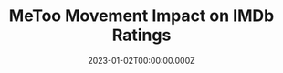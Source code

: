 ---
title: "MeToo Movement Impact on IMDb Ratings"
date: "2023-01-02T00:00:00.000Z"
description: "This project analyzes the impact of the MeToo movement on IMDb ratings by comparing changes in ratings for productions associated with individuals accused of sexual misconduct before and after 2017."
image: "/project/MeToo Movement Impact on IMDb Ratings.gif"
projectUrl: "https://github.com/shreyashguptas/MeToo-Movement-Impact-on-IMDb-ratings"
technologies: ["Data Analysis", "Social Impact", "Python"]
--- 